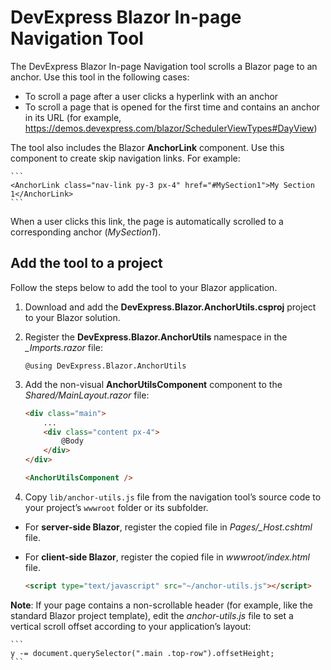 # DevExpress Blazor In-page Navigation Tool

The DevExpress Blazor In-page Navigation tool scrolls a Blazor page to an anchor. Use this tool in the following cases:

* To scroll a page after a user clicks a hyperlink with an anchor
* To scroll a page that is opened for the first time and contains an anchor in its URL (for example, https://demos.devexpress.com/blazor/SchedulerViewTypes#DayView)

The tool also includes the Blazor **AnchorLink** component. Use this component to create skip navigation links. For example:

	```
	<AnchorLink class="nav-link py-3 px-4" href="#MySection1">My Section 1</AnchorLink>
	```
	
When a user clicks this link, the page is automatically scrolled to a corresponding anchor (_MySection1_).

## Add the tool to a project

Follow the steps below to add the tool to your Blazor application.

1. Download and add the **DevExpress.Blazor.AnchorUtils.csproj** project to your Blazor solution.

2. Register the **DevExpress.Blazor.AnchorUtils** namespace in the _\_Imports.razor_ file:

	```
	@using DevExpress.Blazor.AnchorUtils
	```
   
3. Add the non-visual **AnchorUtilsComponent** component to the _Shared/MainLayout.razor_ file:

	```html
   <div class="main">
		...
		<div class="content px-4"> 
			@Body 
		</div> 
	</div>
	
	<AnchorUtilsComponent />
	```
	
4. Copy `lib/anchor-utils.js` file from the navigation tool’s source code to your project’s `wwwroot` folder or its subfolder.

* For **server-side Blazor**, register the copied file in _Pages/\_Host.cshtml_ file.

* For **client-side Blazor**, register the copied file in _wwwroot/index.html_ file.

	```html
	<script type="text/javascript" src="~/anchor-utils.js"></script>
	```
	
**Note**: If your page contains a non-scrollable header (for example, like the standard Blazor project template), edit the _anchor-utils.js_ file to set a vertical scroll offset according to your application’s layout:

	```
	y -= document.querySelector(".main .top-row").offsetHeight;
	```
	
